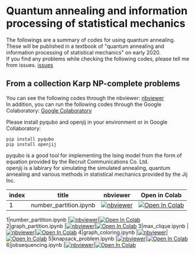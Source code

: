 # Quantum annealing and information processing of statistical mechanics

The followings are a summary of codes for using quantum annealing.  
These will be published in a textbook of "quantum annealing and information processing of statistical mechanics" on early 2020.  
If you find any problems while checking the following codes, please tell me from issues.
[issues](https://github.com/mohzeki222/quantum_annealing/issues) 

## From a collection Karp NP-complete problems

You can see the following codes through the nbviewer: [nbviewer](https://nbviewer.jupyter.org)  
In addition, you can run the following codes through the Google Colaboratory: [Google Colaboratory](https://colab.research.google.com/)  
  
Please install pyqubo and openjij in your environment or in Google Collaboratory:  
```
pip install pyqubo
pip install openjij
```
pyqubo is a good tool for implementing the Ising model from the form of equation provided by the Recruit Communications Co. Ltd.  
openjij is a labirary for simulating the simulated annealing, quantum annealing and various methods in statistical mechanics provided by the Jij Inc.  

index |title |nbviewer|Open in Colab|
-----|--------|--------|-------------|
1|number_partition.ipynb |[![nbviewer](https://camo.githubusercontent.com/bfeb5472ee3df9b7c63ea3b260dc0c679be90b97/68747470733a2f2f696d672e736869656c64732e696f2f62616467652f72656e6465722d6e627669657765722d6f72616e67652e7376673f636f6c6f72423d66333736323626636f6c6f72413d346434643464)](https://nbviewer.jupyter.org/github/mohzeki222/quantum_annealing/blob/master/notes/number_partition.ipynb)|[![Open In Colab](https://colab.research.google.com/assets/colab-badge.svg)](https://colab.research.google.com/github/mohzeki222/quantum_annealing/blob/master/notes/number_partition.ipynb)

1|number_partition.ipynb |[![nbviewer](https://camo.githubusercontent.com/bfeb5472ee3df9b7c63ea3b260dc0c679be90b97/68747470733a2f2f696d672e736869656c64732e696f2f62616467652f72656e6465722d6e627669657765722d6f72616e67652e7376673f636f6c6f72423d66333736323626636f6c6f72413d346434643464)](https://nbviewer.jupyter.org/github/mohzeki222/quantum_annealing/blob/master/notes/number_partition.ipynb)|[![Open In Colab](https://colab.research.google.com/assets/colab-badge.svg)](https://colab.research.google.com/github/mohzeki222/quantum_annealing/blob/master/notes/number_partition.ipynb)
2|graph_partition.ipynb |[![nbviewer](https://camo.githubusercontent.com/bfeb5472ee3df9b7c63ea3b260dc0c679be90b97/68747470733a2f2f696d672e736869656c64732e696f2f62616467652f72656e6465722d6e627669657765722d6f72616e67652e7376673f636f6c6f72423d66333736323626636f6c6f72413d346434643464)](https://nbviewer.jupyter.org/github/mohzeki222/quantum_annealing/blob/master/notes/graph_partition.ipynb)|[![Open In Colab](https://colab.research.google.com/assets/colab-badge.svg)](https://colab.research.google.com/github/mohzeki222/quantum_annealing/blob/master/notes/graph_partition.ipynb)
3|max_clique.ipynb |[![nbviewer](https://camo.githubusercontent.com/bfeb5472ee3df9b7c63ea3b260dc0c679be90b97/68747470733a2f2f696d672e736869656c64732e696f2f62616467652f72656e6465722d6e627669657765722d6f72616e67652e7376673f636f6c6f72423d66333736323626636f6c6f72413d346434643464)](https://nbviewer.jupyter.org/github/mohzeki222/quantum_annealing/blob/master/notes/max_clique.ipynb)|[![Open In Colab](https://colab.research.google.com/assets/colab-badge.svg)](https://colab.research.google.com/github/mohzeki222/quantum_annealing/blob/master/notes/max_clique.ipynb)
4|graph_coloring.ipynb |[![nbviewer](https://camo.githubusercontent.com/bfeb5472ee3df9b7c63ea3b260dc0c679be90b97/68747470733a2f2f696d672e736869656c64732e696f2f62616467652f72656e6465722d6e627669657765722d6f72616e67652e7376673f636f6c6f72423d66333736323626636f6c6f72413d346434643464)](https://nbviewer.jupyter.org/github/mohzeki222/quantum_annealing/blob/master/notes/graph_coloring.ipynb)|[![Open In Colab](https://colab.research.google.com/assets/colab-badge.svg)](https://colab.research.google.com/github/mohzeki222/quantum_annealing/blob/master/notes/graph_coloring.ipynb)
5|knapsack_problem.ipynb |[![nbviewer](https://camo.githubusercontent.com/bfeb5472ee3df9b7c63ea3b260dc0c679be90b97/68747470733a2f2f696d672e736869656c64732e696f2f62616467652f72656e6465722d6e627669657765722d6f72616e67652e7376673f636f6c6f72423d66333736323626636f6c6f72413d346434643464)](https://nbviewer.jupyter.org/github/mohzeki222/quantum_annealing/blob/master/notes/knapsack_problem.ipynb)|[![Open In Colab](https://colab.research.google.com/assets/colab-badge.svg)](https://colab.research.google.com/github/mohzeki222/quantum_annealing/blob/master/notes/knapsack_problem.ipynb)
6|jobsequencing.ipynb |[![nbviewer](https://camo.githubusercontent.com/bfeb5472ee3df9b7c63ea3b260dc0c679be90b97/68747470733a2f2f696d672e736869656c64732e696f2f62616467652f72656e6465722d6e627669657765722d6f72616e67652e7376673f636f6c6f72423d66333736323626636f6c6f72413d346434643464)](https://nbviewer.jupyter.org/github/mohzeki222/quantum_annealing/blob/master/notes/jobsequencing.ipynb)|[![Open In Colab](https://colab.research.google.com/assets/colab-badge.svg)](https://colab.research.google.com/github/mohzeki222/quantum_annealing/blob/master/notes/jobsequencing.ipynb)


